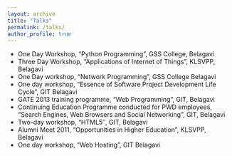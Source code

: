 ```yaml
---
layout: archive
title: "Talks"
permalink: /talks/
author_profile: true
---
```

*	One Day Workshop, “Python Programming”, GSS College, Belagavi
*	Three Day Workshop, “Applications of Internet of Things”, KLSVPP, Belagavi
*	One Day workshop, “Network Programming”, GSS College Belagavi
*	One day workshop, “Essence of Software Project Development Life Cycle”, GIT Belagavi
*	GATE 2013 training programme, “Web Programming”, GIT, Belagavi
*	Continuing Education Programme conducted for PWD employees, “Search Engines, Web Browsers and Social Networking”, GIT, Belagavi
*	Two-day workshop, “HTML5″, GIT, Belagavi
*	Alumni Meet 2011, “Opportunities in Higher Education”, KLSVPP, Belagavi
*	One day workshop, “Web Hosting”, GIT Belagavi

